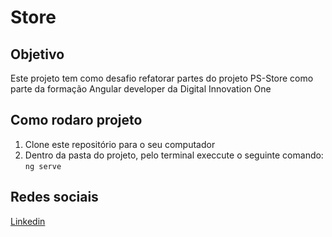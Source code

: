 # Store

## Objetivo

Este projeto tem como desafio refatorar partes do projeto PS-Store como parte da formação Angular developer da Digital Innovation One

## Como rodaro projeto

1. Clone este repositório para o seu computador
2. Dentro da pasta do projeto, pelo terminal execcute o seguinte comando: `ng serve`

## Redes sociais

[Linkedin](https://linkedin.com/in/gfernandessantos)
